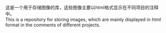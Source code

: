 这是一个用于存储图像的库，这些图像主要以html格式显示在不同项目的注释中。<br/>
This is a repository for storing images, which are mainly displayed in html format in the comments of different projects.
